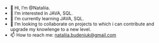 - 👋 Hi, I’m @Nataliia.
- 👀 I’m interested in JAVA, SQL.
- 🌱 I’m currently learning JAVA, SQL.
- 💞️ I’m looking to collaborate on projects to which i can contribute and upgrade my knowlenge to a new level.
- 📫 How to reach me: nataliia.budeniuk@gmail.com

<!---
NataliiaBudeniuk/NataliiaBudeniuk is a ✨ special ✨ repository because its `README.md` (this file) appears on your GitHub profile.
You can click the Preview link to take a look at your changes.
--->

